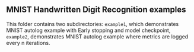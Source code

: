 ## MNIST Handwritten Digit Recognition examples

This folder contains two subdirectories: `example1`, which demonstrates MNIST autolog example with Early stopping and model checkpoint, `example2`, demonstrates MNIST autolog example where metrics are logged every n iterations.